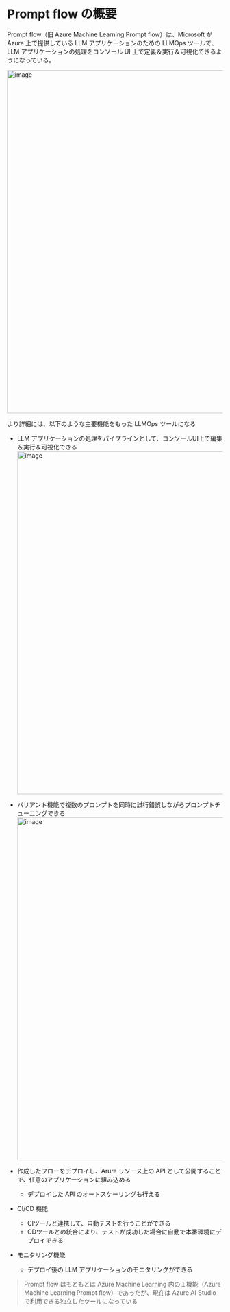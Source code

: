 # Prompt flow の概要

Prompt flow（旧 Azure Machine Learning Prompt flow）は、Microsoft が Azure 上で提供している LLM アプリケーションのための LLMOps ツールで、LLM アプリケーションの処理をコンソール UI 上で定義＆実行＆可視化できるようになっている。

<img width="800" alt="image" src="https://github.com/Yagami360/ai-product-dev-tips/assets/25688193/738031ff-58a1-4ed3-87d8-12413886f1aa"><br>

より詳細には、以下のような主要機能をもった LLMOps ツールになる

- LLM アプリケーションの処理をパイプラインとして、コンソールUI上で編集＆実行＆可視化できる<br>
    <img width="800" alt="image" src="https://github.com/Yagami360/ai-product-dev-tips/assets/25688193/738031ff-58a1-4ed3-87d8-12413886f1aa"><br>

- バリアント機能で複数のプロンプトを同時に試行錯誤しながらプロンプトチューニングできる<br>
    <img width="800" alt="image" src="https://github.com/Yagami360/ai-product-dev-tips/assets/25688193/08e19e92-43d4-444b-be29-8bc597937066"><br>

- 作成したフローをデプロイし、Arure リソース上の API として公開することで、任意のアプリケーションに組み込める
    - デプロイした API のオートスケーリングも行える

- CI/CD 機能
    - CIツールと連携して、自動テストを行うことができる
    - CDツールとの統合により、テストが成功した場合に自動で本番環境にデプロイできる

- モニタリング機能
    - デプロイ後の LLM アプリケーションのモニタリングができる

> Prompt flow はもともとは Azure Machine Learning 内の１機能（Azure Machine Learning Prompt flow）であったが、現在は Azure AI Studio で利用できる独立したツールになっている